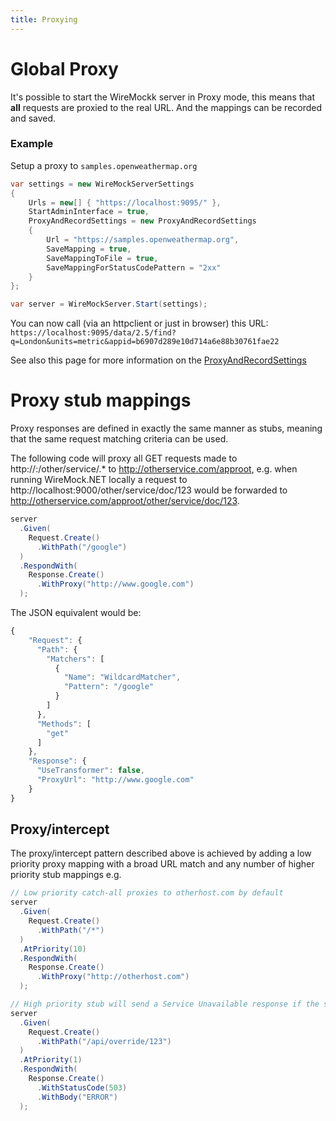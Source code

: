 ```yaml
---
title: Proxying
---
```


# Global Proxy
It's possible to start the WireMockk server in Proxy mode, this means that **all** requests are proxied to the real URL. And the mappings can be recorded and saved.

### Example
Setup a proxy to `samples.openweathermap.org`

``` c#
var settings = new WireMockServerSettings
{
    Urls = new[] { "https://localhost:9095/" },
    StartAdminInterface = true,
    ProxyAndRecordSettings = new ProxyAndRecordSettings
    {
        Url = "https://samples.openweathermap.org",
        SaveMapping = true,
        SaveMappingToFile = true,
        SaveMappingForStatusCodePattern = "2xx"
    }
};

var server = WireMockServer.Start(settings);
```

You can now call (via an httpclient or just in browser) this URL: `https://localhost:9095/data/2.5/find?q=London&units=metric&appid=b6907d289e10d714a6e88b30761fae22`

See also this page for more information on the [ProxyAndRecordSettings](https://github.com/WireMock-Net/WireMock.Net/wiki/Settings#proxyandrecordsettings)

# Proxy stub mappings
Proxy responses are defined in exactly the same manner as stubs, meaning that the same request matching criteria can be used.

The following code will proxy all GET requests made to http://<host>:<port>/other/service/.* to http://otherservice.com/approot, e.g. when running WireMock.NET locally a request to http://localhost:9000/other/service/doc/123 would be forwarded to http://otherservice.com/approot/other/service/doc/123.

``` c#
server
  .Given(
    Request.Create()
      .WithPath("/google")
  )
  .RespondWith(
    Response.Create()
      .WithProxy("http://www.google.com")
  );
```

The JSON equivalent would be:
``` js
{
    "Request": {
      "Path": {
        "Matchers": [
          {
            "Name": "WildcardMatcher",
            "Pattern": "/google"
          }
        ]
      },
      "Methods": [
        "get"
      ]
    },
    "Response": {
      "UseTransformer": false,
      "ProxyUrl": "http://www.google.com"
    }
}
```

## Proxy/intercept

The proxy/intercept pattern described above is achieved by adding a low priority proxy mapping with a broad URL match and any number of higher priority stub mappings e.g.

``` c#
// Low priority catch-all proxies to otherhost.com by default
server
  .Given(
    Request.Create()
      .WithPath("/*")
  )
  .AtPriority(10)
  .RespondWith(
    Response.Create()
      .WithProxy("http://otherhost.com")
  );

// High priority stub will send a Service Unavailable response if the specified URL is requested:
server
  .Given(
    Request.Create()
      .WithPath("/api/override/123")
  )
  .AtPriority(1)
  .RespondWith(
    Response.Create()
      .WithStatusCode(503)
      .WithBody("ERROR")
  );
```     

